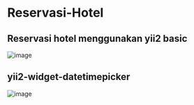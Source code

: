 # Reservasi-Hotel

## <a name="dat-design-api"></a> Reservasi hotel menggunakan yii2 basic

![image](https://user-images.githubusercontent.com/79428814/155652094-d69c2daf-1d97-4898-9292-4c392f3a498e.png)

## <a name="dat-design-api"></a> yii2-widget-datetimepicker 
![image](https://user-images.githubusercontent.com/79428814/155652336-984b0e02-a414-45c2-b1e4-a97fc42b66f4.png)
